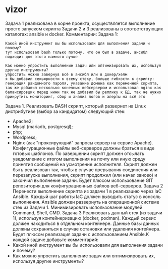 # vizor
Задача 1 реализована в корне проекта, осуществляется выполнение просто запуском скрипта
Задачи 2 и 3 реализованы в соответствующих каталогах: ansible и docker.
Комментарии:
Задача 1:

	Какой иной инструмент вы бы использовали для выполнения задачи и почему?
	тут использовал bash только потому, что он был в задаче, ансибл подходит для этого намного лучше

	Как можно упростить выполнение задач или оптимизировать их, используя другие инструменты?
	упростить можно завернув всё в ансибл или в докер/хелм
	я бы добавил секьюрности к всему стеку, больше гибкости к скрипту: генерация рандомного пароля, указание домена как переменной скрипта, так же добавил несколько конечных вебсервером и использовал nginx как балансировщик перед ними так же добавил бы реплику к БД, так же нужно прикрутить мониторинг, сбор и анализ логов и алерты на всё это

Задача 1.
Реализовать BASH скрипт, который развернет на Linux дистрибутиве (выбор за кандидатом) следующий стек:
- Apache2;
- Mysql (mariadb, postgresql);
- php;
- Wordpress;
- Nginx (как "проксирующий" запросы сервер на сервис Apache).
Конфигурационные файлы веб-серверов должны браться в виде готовых шаблонов.
По завершении скрипт должен отсылать уведомление с итогом выполнения на почту или иную среду принятия сообщений на усмотрение исполнителя.
Скрипт должен быть реализован так, чтобы в случае прерывания соединения или перезапуске выполнения, скрипт продолжил (или начал заново) и закончил выполнение задачи.
Будет плюсом использование GIT репозитория для конфигурационных файлов веб-серверов.
Задача 2
Перенести выполнение скрипта из задачи 1 в реализацию через IaC Ansible. Каждый шаг работы IaC должен выводить статус в консоль выполнения.
Ansible должен развернуть на операционной системе стек из Задачи 1. Минимизировать использование модулей Command, Shell, CMD.
Задача 3
Реализовать данный стек (из задачи 1), используя контейнеризацию (docker, podman). Каждый сервис должен находиться в отдельном контейнере. Данные базы данных должны сохраняться в случае остановки или удаления контейнера.
Будет плюсом реализация задачи с использованием Ansible.К каждой задаче добавьте комментарий:
- Какой иной инструмент вы бы использовали для выполнения задачи и почему?
- Как можно упростить выполнение задач или оптимизировать их, используя другие инструменты?


